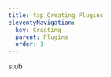 ```yaml
---
title: tap Creating Plugins
eleventyNavigation:
  key: Creating
  parent: Plugins
  order: 1
---
```


stub
